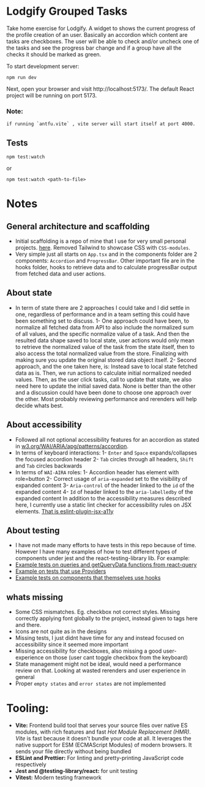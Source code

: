 # Lodgify Grouped Tasks

Take home exercise for Lodgify. A widget to shows the current progress of the profile creation of an user. Basically an accordion which content are tasks are checkboxes. The user will be able to check and/or uncheck one of the tasks and see the progress bar change and if a group have all the checks it should be marked as green.

To start development server:

```
npm run dev
```

Next, open your browser and visit http://localhost:5173/. The default React project will be running on port 5173.

### Note:

    if running `antfu.vite` , vite server will start itself at port 4000.

## Tests

```
npm test:watch

```

or

```
npm test:watch <path-to-file>

```

# Notes

## General architecture and scaffolding

- Initial scaffolding is a repo of mine that I use for very small personal projects. [here](https://github.com/msrxse/default-scaffold-basic). Removed Tailwind to showcase CSS with `CSS-modules`.
- Very simple just all starts on `App.tsx` and in the components folder are 2 components: `Accordion` and `ProgressBar`. Other important file are in the hooks folder, hooks to retrieve data and to calculate progressBar output from fetched data and user actions.

## About state

- In term of state there are 2 approaches I could take and I did settle in one, regardless of performance and in a team setting this could have been something set to discuss.
  1- One approach could have been, to normalize all fetched data from API to also include the normalized sum of all values, and the specific normalize value of a task. And then the resulted data shape saved to local state, user actions would only mean to retrieve the normalized value of the task from the state itself, then to also access the total normalized value from the store. Finalizing with making sure you update the original stored data object itself.
  2- Second approach, and the one taken here, is: Instead save to local state fetched data as is. Then, we run actions to calculate initial normalized needed values. Then, as the user click tasks, call to update that state, we also need here to update the initial saved data.
  None is better than the other and a discussion could have been done to choose one approach over the other. Most probably reviewing performance and rerenders will help decide whats best.

## About accessibility

- Followed all not optional accessibility features for an accordion as stated in [w3.org/WAI/ARIA/apg/patterns/accordion](https://www.w3.org/WAI/ARIA/apg/patterns/accordion/).
- In terms of keyboard interactions:
  1- `Enter` and `Space` expands/collapses the focused accordion header
  2- `Tab` circles through all headers, `Shift` and `Tab` circles backwards
- In terms of `WAI-AIRA` roles:
  1- Accordion header has element with role=button
  2- Correct usage of `aria-expanded` set to the visibility of expanded content
  3- `Aria-control` of the header linked to the `id` of the expanded content
  4- `Id` of header linked to the `aria-labelledby` of the expanded content
  In addition to the accessibility measures described here, I currently use a static lint checker for accessibility rules on JSX elements. [That is eslint-plugin-jsx-a11y](https://www.npmjs.com/package/eslint-plugin-jsx-a11y)

## About testing

- I have not made many efforts to have tests in this repo because of time. However I have many examples of how to test different types of components under jest and the react-testing-library lib. For example:
- [Example tests on queries and getQueryData functions from react-query](https://github.com/msrxse/oneport-rates-ui/blob/main/src/hooks/rates.ts)
- [Example on tests that use Providers](https://github.com/msrxse/oneport-rates-ui/blob/main/src/hooks/rates.ts)
- [Example tests on components that themselves use hooks](https://github.com/msrxse/oneport-rates-ui/blob/main/src/components/rates/tests/RatesComponent.test.tsx)

## whats missing

- Some CSS mismatches. Eg. checkbox not correct styles. Missing correctly applying font globally to the project, instead given to tags here and there.
- Icons are not quite as in the designs
- Missing tests, I just didnt have time for any and instead focused on accessibility since it seemed more important
- Missing accessibility for checkboxes, also missing a good user-experience on those (user cant toggle checkbox from the keyboard)
- State management might not be ideal, would need a performance review on that. Looking at wasted rerenders and user experience in general
- Proper `empty states` and `error states` are not implemented

# Tooling:

- **Vite:** Frontend build tool that serves your source files over native ES modules, with rich features and fast _Hot Module Replacement (HMR)_. _Vite_ is fast because it doesn't bundle your code at all. It leverages the native support for ESM (ECMAScript Modules) of modern browsers. It sends your file directly without being bundled
- **ESLint and Prettier:** For linting and pretty-printing JavaScript code respectively
- **Jest and @testing-library/react:** for unit testing
- **Vitest:** Modern testing framework
